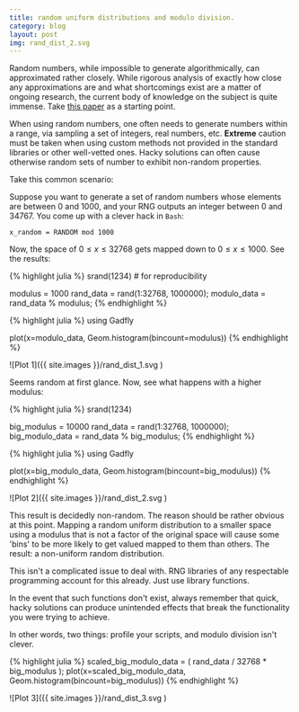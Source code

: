 ```yaml
---
title: random uniform distributions and modulo division.
category: blog
layout: post
img: rand_dist_2.svg
---
```


Random numbers, while impossible to generate algorithmically, can approximated rather closely. While rigorous analysis of exactly how close any approximations are and what shortcomings exist are a matter of ongoing research, the current body of knowledge on the subject is quite immense. Take [this paper](http://random.mat.sbg.ac.at/results/peter/A19final.pdf) as a starting point.  

When using random numbers, one often needs to generate numbers within a range, via sampling a set of integers, real numbers, etc. **Extreme** caution must be taken when using custom methods not provided in the standard libraries or other well-vetted ones. Hacky solutions can often cause otherwise random sets of number to exhibit non-random properties. 


Take this common scenario:  

Suppose you want to generate a set of random numbers whose elements are between 0 and 1000, and your RNG outputs an integer between 0 and 34767. You come up with a clever hack in `Bash`:  

    x_random = RANDOM mod 1000

Now, the space of $0\leq x \leq32768$ gets mapped down to $0 \leq x \leq 1000$. See the results:  


{% highlight julia %}
srand(1234) # for reproducibility

modulus = 1000
rand_data = rand(1:32768, 1000000);
modulo_data = rand_data % modulus;
{% endhighlight %}


{% highlight julia %}
using Gadfly

plot(x=modulo_data, Geom.histogram(bincount=modulus))
{% endhighlight %}

![Plot 1]({{ site.images }}/rand_dist_1.svg )

Seems random at first glance. Now, see what happens with a higher modulus:  


{% highlight julia %}
srand(1234)

big_modulus = 10000
rand_data = rand(1:32768, 1000000);
big_modulo_data = rand_data % big_modulus;
{% endhighlight %}


{% highlight julia %}
using Gadfly

plot(x=big_modulo_data, Geom.histogram(bincount=big_modulus))
{% endhighlight %}

![Plot 2]({{ site.images }}/rand_dist_2.svg )

This result is decidedly non-random. The reason should be rather obvious at this point. Mapping a random uniform distribution to a smaller space using a modulus that is not a factor of the original space will cause some 'bins' to be more likely to get valued mapped to them than others. The result: a non-uniform random distribution.  

This isn't a complicated issue to deal with. RNG libraries of any respectable programming account for this already. Just use library functions. 

In the event that such functions don't exist, always remember that quick, hacky solutions can produce unintended effects that break the functionality you were trying to achieve. 

In other words, two things: profile your scripts, and modulo division isn't clever.  


{% highlight julia %}
scaled_big_modulo_data = ( rand_data / 32768  * big_modulus );
plot(x=scaled_big_modulo_data, Geom.histogram(bincount=big_modulus))
{% endhighlight %}

![Plot 3]({{ site.images }}/rand_dist_3.svg )
